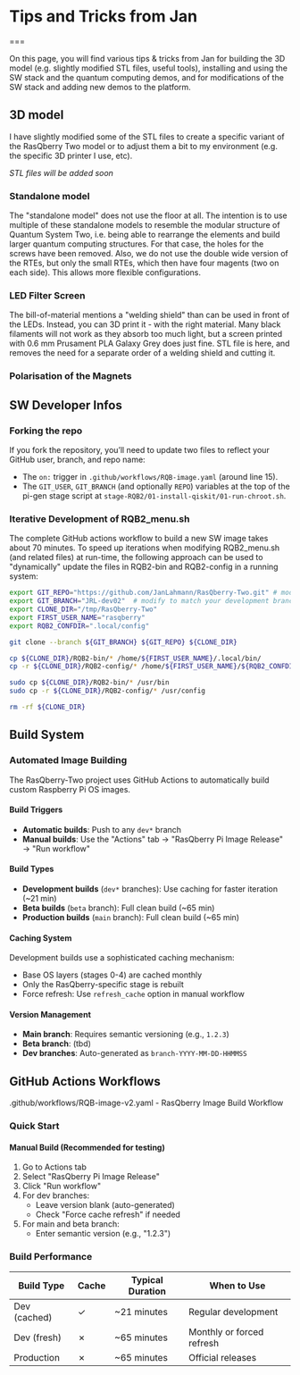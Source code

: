 # Tips and Tricks from Jan
===

On this page, you will find various tips & tricks from Jan for building the 3D model (e.g. slightly modified STL files, useful tools), installing and using the SW stack and the quantum computing demos, and for modifications of the SW stack and adding new demos to the platform.

## 3D model

I have slightly modified some of the STL files to create a specific variant of the RasQberry Two model or to adjust them a bit to my environment (e.g. the specific 3D printer I use, etc).

*STL files will be added soon*

### Standalone model

The "standalone model" does not use the floor at all. The intention is to use multiple of these standalone models to resemble the modular structure of Quantum System Two, i.e. being able to rearrange the elements and build larger quantum computing structures. For that case, the holes for the screws have been removed. Also, we do not use the double wide version of the RTEs, but only the small RTEs, which then have four magents (two on each side). This allows more flexible configurations.

### LED Filter Screen

The bill-of-material mentions a "welding shield" than can be used in front of the LEDs. Instead, you can 3D print it - with the right material. Many black filaments will not work as they absorb too much light, but a screen printed with 0.6 mm Prusament PLA Galaxy Grey does just fine. STL file is here, and removes the need for a separate order of a welding shield and cutting it.

### Polarisation of the Magnets 

## SW Developer Infos

### Forking the repo 

If you fork the repository, you’ll need to update two files to reflect your GitHub user, branch, and repo name:

- The `on:` trigger in `.github/workflows/RQB-image.yaml` (around line 15).
- The `GIT_USER`, `GIT_BRANCH` (and optionally `REPO`) variables at the top of the pi-gen stage script at `stage-RQB2/01-install-qiskit/01-run-chroot.sh`.

### Iterative Development of RQB2_menu.sh

The complete GitHub actions workflow to build a new SW image takes about 70 minutes. To speed up iterations when modifying RQB2_menu.sh (and related files) at run-time, the following approach can be used to "dynamically" update the files in RQB2-bin and RQB2-config in a running system:

```bash
export GIT_REPO="https://github.com/JanLahmann/RasQberry-Two.git" # modify to match your development repo
export GIT_BRANCH="JRL-dev02"  # modify to match your development branch
export CLONE_DIR="/tmp/RasQberry-Two"
export FIRST_USER_NAME="rasqberry"
export RQB2_CONFDIR=".local/config"

git clone --branch ${GIT_BRANCH} ${GIT_REPO} ${CLONE_DIR}  

cp ${CLONE_DIR}/RQB2-bin/* /home/${FIRST_USER_NAME}/.local/bin/
cp -r ${CLONE_DIR}/RQB2-config/* /home/${FIRST_USER_NAME}/${RQB2_CONFDIR}/

sudo cp ${CLONE_DIR}/RQB2-bin/* /usr/bin
sudo cp -r ${CLONE_DIR}/RQB2-config/* /usr/config

rm -rf ${CLONE_DIR}
```

## Build System

### Automated Image Building

The RasQberry-Two project uses GitHub Actions to automatically build custom Raspberry Pi OS images. 

#### Build Triggers
- **Automatic builds**: Push to any `dev*` branch
- **Manual builds**: Use the "Actions" tab → "RasQberry Pi Image Release" → "Run workflow"

#### Build Types
- **Development builds** (`dev*` branches): Use caching for faster iteration (~21 min)
- **Beta builds** (`beta` branch): Full clean build (~65 min)
- **Production builds** (`main` branch): Full clean build (~65 min)

#### Caching System
Development builds use a sophisticated caching mechanism:
- Base OS layers (stages 0-4) are cached monthly
- Only the RasQberry-specific stage is rebuilt
- Force refresh: Use `refresh_cache` option in manual workflow

#### Version Management
- **Main branch**: Requires semantic versioning (e.g., `1.2.3`)
- **Beta branch**: (tbd)
- **Dev branches**: Auto-generated as `branch-YYYY-MM-DD-HHMMSS`

## GitHub Actions Workflows

.github/workflows/RQB-image-v2.yaml - RasQberry Image Build Workflow

### Quick Start

#### Manual Build (Recommended for testing)
1. Go to Actions tab
2. Select "RasQberry Pi Image Release"
3. Click "Run workflow"
4. For dev branches:
   - Leave version blank (auto-generated)
   - Check "Force cache refresh" if needed
5. For main and beta branch:
   - Enter semantic version (e.g., "1.2.3")

### Build Performance

| Build Type | Cache | Typical Duration | When to Use |
|------------|-------|------------------|-------------|
| Dev (cached) | ✓ | ~21 minutes | Regular development |
| Dev (fresh) | ✗ | ~65 minutes | Monthly or forced refresh |
| Production | ✗ | ~65 minutes | Official releases |




